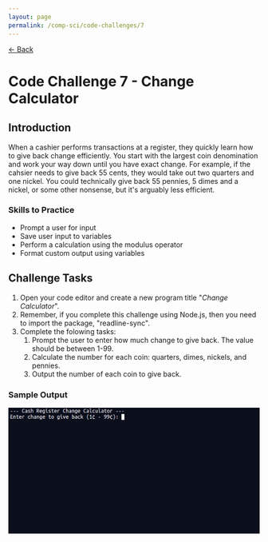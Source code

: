 ```yaml
---
layout: page
permalink: /comp-sci/code-challenges/7
---
```


[← Back](./)

# Code Challenge 7 - Change Calculator

## Introduction

When a cashier performs transactions at a register, they quickly learn how to give back change efficiently. You start with the largest coin denomination and work your way down until you have exact change. For example, if the cahsier needs to give back 55 cents, they would take out two quarters and one nickel. You could technically give back 55 pennies, 5 dimes and a nickel, or some other nonsense, but it's arguably less efficient.

### Skills to Practice
- Prompt a user for input
- Save user input to variables
- Perform a calculation using the modulus operator
- Format custom output using variables

## Challenge Tasks
1. Open your code editor and create a new program title "*Change Calculator*".
2. Remember, if you complete this challenge using Node.js, then you need to import the package, "readline-sync".
3. Complete the folowing tasks:
    1. Prompt the user to enter how much change to give back. The value should be between 1-99.
    2. Calculate the number for each coin: quarters, dimes, nickels, and pennies. 
    3. Output the number of each coin to give back.

### Sample Output

![Sample Output](/assets/img/code-challenges/challenge-7-change-calculator.gif)